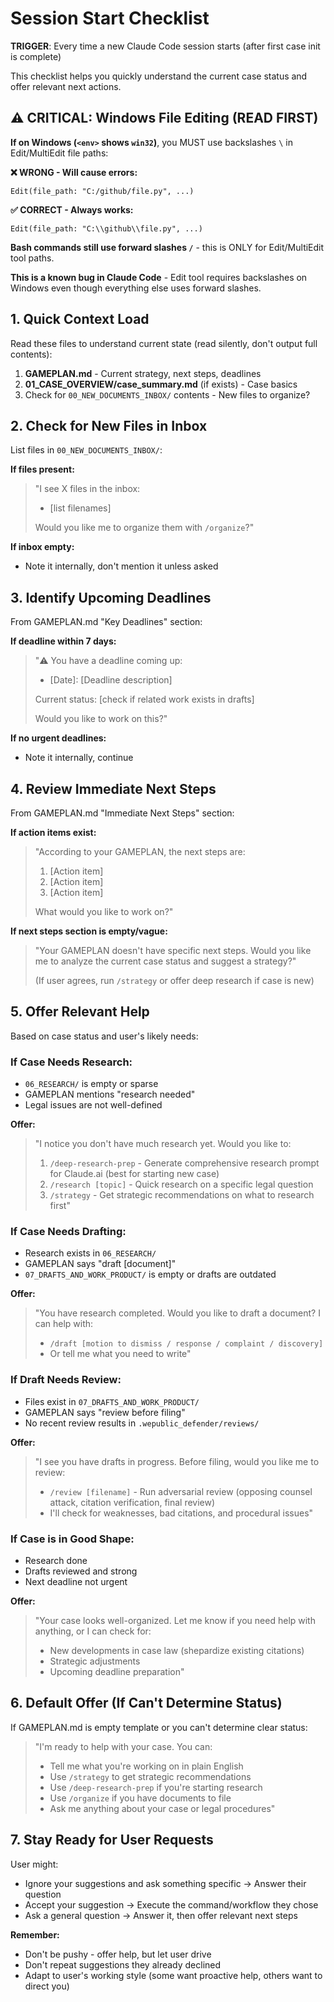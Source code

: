 # Session Start Checklist

**TRIGGER**: Every time a new Claude Code session starts (after first case init is complete)

This checklist helps you quickly understand the current case status and offer relevant next actions.

## ⚠️ CRITICAL: Windows File Editing (READ FIRST)

**If on Windows (`<env>` shows `win32`)**, you MUST use backslashes `\` in Edit/MultiEdit file paths:

**❌ WRONG - Will cause errors:**
```
Edit(file_path: "C:/github/file.py", ...)
```

**✅ CORRECT - Always works:**
```
Edit(file_path: "C:\\github\\file.py", ...)
```

**Bash commands still use forward slashes `/`** - this is ONLY for Edit/MultiEdit tool paths.

**This is a known bug in Claude Code** - Edit tool requires backslashes on Windows even though everything else uses forward slashes.

## 1. Quick Context Load

Read these files to understand current state (read silently, don't output full contents):

1. **GAMEPLAN.md** - Current strategy, next steps, deadlines
2. **01_CASE_OVERVIEW/case_summary.md** (if exists) - Case basics
3. Check for `00_NEW_DOCUMENTS_INBOX/` contents - New files to organize?

## 2. Check for New Files in Inbox

List files in `00_NEW_DOCUMENTS_INBOX/`:

**If files present:**
> "I see X files in the inbox:
> - [list filenames]
>
> Would you like me to organize them with `/organize`?"

**If inbox empty:**
- Note it internally, don't mention it unless asked

## 3. Identify Upcoming Deadlines

From GAMEPLAN.md "Key Deadlines" section:

**If deadline within 7 days:**
> "⚠️ You have a deadline coming up:
> - [Date]: [Deadline description]
>
> Current status: [check if related work exists in drafts]
>
> Would you like to work on this?"

**If no urgent deadlines:**
- Note it internally, continue

## 4. Review Immediate Next Steps

From GAMEPLAN.md "Immediate Next Steps" section:

**If action items exist:**
> "According to your GAMEPLAN, the next steps are:
> 1. [Action item]
> 2. [Action item]
> 3. [Action item]
>
> What would you like to work on?"

**If next steps section is empty/vague:**
> "Your GAMEPLAN doesn't have specific next steps. Would you like me to analyze the current case status and suggest a strategy?"
>
> (If user agrees, run `/strategy` or offer deep research if case is new)

## 5. Offer Relevant Help

Based on case status and user's likely needs:

### If Case Needs Research:
- `06_RESEARCH/` is empty or sparse
- GAMEPLAN mentions "research needed"
- Legal issues are not well-defined

**Offer:**
> "I notice you don't have much research yet. Would you like to:
> 1. `/deep-research-prep` - Generate comprehensive research prompt for Claude.ai (best for starting new case)
> 2. `/research [topic]` - Quick research on a specific legal question
> 3. `/strategy` - Get strategic recommendations on what to research first"

### If Case Needs Drafting:
- Research exists in `06_RESEARCH/`
- GAMEPLAN says "draft [document]"
- `07_DRAFTS_AND_WORK_PRODUCT/` is empty or drafts are outdated

**Offer:**
> "You have research completed. Would you like to draft a document? I can help with:
> - `/draft [motion to dismiss / response / complaint / discovery]`
> - Or tell me what you need to write"

### If Draft Needs Review:
- Files exist in `07_DRAFTS_AND_WORK_PRODUCT/`
- GAMEPLAN says "review before filing"
- No recent review results in `.wepublic_defender/reviews/`

**Offer:**
> "I see you have drafts in progress. Before filing, would you like me to review:
> - `/review [filename]` - Run adversarial review (opposing counsel attack, citation verification, final review)
> - I'll check for weaknesses, bad citations, and procedural issues"

### If Case is in Good Shape:
- Research done
- Drafts reviewed and strong
- Next deadline not urgent

**Offer:**
> "Your case looks well-organized. Let me know if you need help with anything, or I can check for:
> - New developments in case law (shepardize existing citations)
> - Strategic adjustments
> - Upcoming deadline preparation"

## 6. Default Offer (If Can't Determine Status)

If GAMEPLAN.md is empty template or you can't determine clear status:

> "I'm ready to help with your case. You can:
> - Tell me what you're working on in plain English
> - Use `/strategy` to get strategic recommendations
> - Use `/deep-research-prep` if you're starting research
> - Use `/organize` if you have documents to file
> - Ask me anything about your case or legal procedures"

## 7. Stay Ready for User Requests

User might:
- Ignore your suggestions and ask something specific → Answer their question
- Accept your suggestion → Execute the command/workflow they chose
- Ask a general question → Answer it, then offer relevant next steps

**Remember:**
- Don't be pushy - offer help, but let user drive
- Don't repeat suggestions they already declined
- Adapt to user's working style (some want proactive help, others want to direct you)
